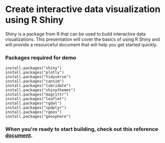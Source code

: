 # Create interactive data visualization using R Shiny

Shiny is a package from R that can be used to build interactive data visualizations. 
This presentation will cover the basics of using R Shiny and will provide a resourceful document that will help you get started quickly. 

### Packages required for demo

```
install.packages("shiny")
install.packages("plotly")
install.packages("tidyverse")
install.packages("cansim")
install.packages("lubridate")
install.packages("shinythemes")
install.packages("magrittr")
install.packages("leaflet")
install.packages("rgdal")
install.packages("spdplyr")
install.packages("rgeos")
install.packages("geosphere")
```


### When you're ready to start building, check out this reference [document](https://github.com/cuddjim/candev_shiny/blob/master/Ref%20doc.docx). 
